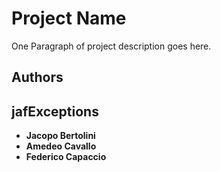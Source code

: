 # Project Name

One Paragraph of project description goes here.

## Authors

## jafExceptions
* **Jacopo Bertolini**
* **Amedeo Cavallo**
* **Federico Capaccio**
